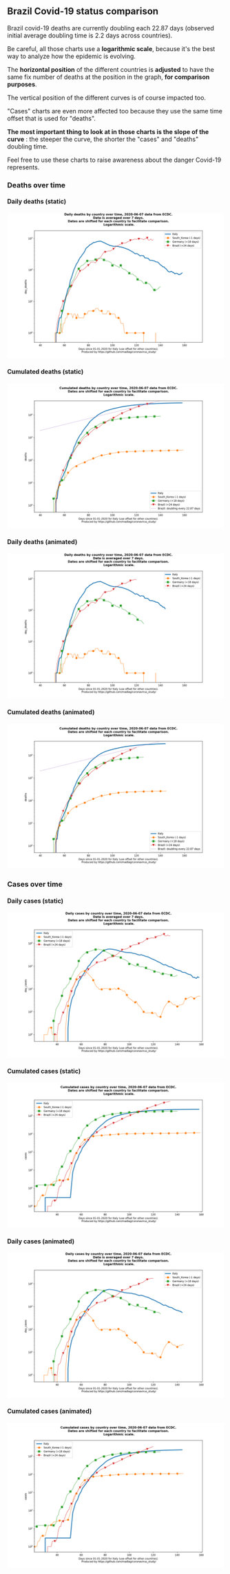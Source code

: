 ## Brazil Covid-19 status comparison 

Brazil covid-19 deaths are currently doubling each 22.87 days (observed initial average doubling time is 2.2 days across countries).



Be careful, all those charts use a **logarithmic scale**, because it's the best way to analyze how the epidemic is evolving.
 
The **horizontal position** of the different countries is **adjusted** to have the same fix number of deaths at the position in the graph, **for comparison purposes**.

The vertical position of the different curves is of course impacted too.

"Cases" charts are even more affected too because they use the same time offset that is used for "deaths".

**The most important thing to look at in those charts is the slope of the curve** : the steeper the curve, the shorter the "cases" and "deaths" doubling time.

Feel free to use these charts to raise awareness about the danger Covid-19 represents. 


 
### Deaths over time
 
#### Daily deaths (static)
![Brazil covid-19 daily deaths static chart](https://raw.githubusercontent.com/madlag/coronavirus_study/master/notebooks/graphs/2020-06-07/countries/Brazil/2020-06-07_Brazil_day_deaths.png "Brazil covid-19 day_deaths static chart")   
 
#### Cumulated deaths (static)
![Brazil covid-19 cumulated deaths static chart](https://raw.githubusercontent.com/madlag/coronavirus_study/master/notebooks/graphs/2020-06-07/countries/Brazil/2020-06-07_Brazil_deaths.png "Brazil covid-19 deaths static chart")   
 
#### Daily deaths (animated)
![Brazil covid-19 daily deaths animated chart](https://raw.githubusercontent.com/madlag/coronavirus_study/master/notebooks/graphs/2020-06-07/countries/Brazil/2020-06-07_Brazil_day_deaths.gif "Brazil covid-19 day_deaths animated chart")   
 
#### Cumulated deaths (animated)
![Brazil covid-19 cumulated deaths animated chart](https://raw.githubusercontent.com/madlag/coronavirus_study/master/notebooks/graphs/2020-06-07/countries/Brazil/2020-06-07_Brazil_deaths.gif "Brazil covid-19 deaths animated chart")   

 
### Cases over time
 
#### Daily cases (static)
![Brazil covid-19 daily cases static chart](https://raw.githubusercontent.com/madlag/coronavirus_study/master/notebooks/graphs/2020-06-07/countries/Brazil/2020-06-07_Brazil_day_cases.png "Brazil covid-19 day_cases static chart")   
 
#### Cumulated cases (static)
![Brazil covid-19 cumulated cases static chart](https://raw.githubusercontent.com/madlag/coronavirus_study/master/notebooks/graphs/2020-06-07/countries/Brazil/2020-06-07_Brazil_cases.png "Brazil covid-19 cases static chart")   
 
#### Daily cases (animated)
![Brazil covid-19 daily cases animated chart](https://raw.githubusercontent.com/madlag/coronavirus_study/master/notebooks/graphs/2020-06-07/countries/Brazil/2020-06-07_Brazil_day_cases.gif "Brazil covid-19 day_cases animated chart")   
 
#### Cumulated cases (animated)
![Brazil covid-19 cumulated cases animated chart](https://raw.githubusercontent.com/madlag/coronavirus_study/master/notebooks/graphs/2020-06-07/countries/Brazil/2020-06-07_Brazil_cases.gif "Brazil covid-19 cases animated chart")   

